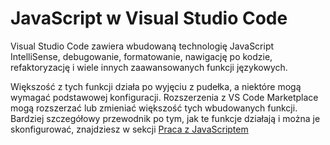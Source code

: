 # JavaScript w Visual Studio Code

Visual Studio Code zawiera wbudowaną technologię JavaScript IntelliSense, debugowanie, formatowanie, nawigację po kodzie, refaktoryzację i wiele innych zaawansowanych funkcji językowych.

Większość z tych funkcji działa po wyjęciu z pudełka, a niektóre mogą wymagać podstawowej konfiguracji. Rozszerzenia z VS Code Marketplace mogą rozszerzać lub zmieniać większość tych wbudowanych funkcji. Bardziej szczegółowy przewodnik po tym, jak te funkcje działają i można je skonfigurować, znajdziesz w sekcji [Praca z JavaScriptem](https://code.visualstudio.com/docs/nodejs/working-with-javascript)
